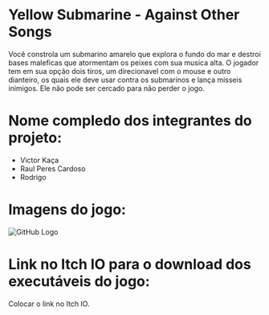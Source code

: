 # Yellow Submarine - Against Other Songs

Você constrola um submarino amarelo que explora o fundo do mar e destroi bases maleficas que atormentam os peixes com sua musica alta. O jogador tem em sua opção dois tiros, um direcionavel com o mouse e outro dianteiro, os quais ele deve usar contra os submarinos e lança misseis inimigos. Ele não pode ser cercado para não perder o jogo.

# Nome compledo dos integrantes do projeto:

* Victor Kaça
* Raul Peres Cardoso
* Rodrigo

# Imagens do jogo:

![GitHub Logo](/images/logo.png)

# Link no Itch IO para o download dos executáveis do jogo:

Colocar o link no Itch IO.
